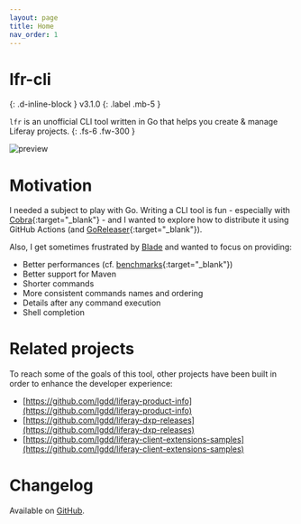 ```yaml
---
layout: page
title: Home
nav_order: 1
---
```


# lfr-cli
{: .d-inline-block }
v3.1.0
{: .label .mb-5 }

`lfr` is an unofficial CLI tool written in Go that helps you create & manage Liferay projects.
{: .fs-6 .fw-300 }

![preview](https://github.com/lgdd/doc-assets/blob/main/liferay-cli/liferay-cli-preview.gif?raw=true)

# Motivation

I needed a subject to play with Go. Writing a CLI tool is fun - especially with [Cobra](https://github.com/spf13/cobra){:target="_blank"} - and I wanted to explore how to distribute it using GitHub Actions (and [GoReleaser](https://github.com/goreleaser/goreleaser){:target="_blank"}).

Also, I get sometimes frustrated by [Blade](https://github.com/liferay/liferay-blade-cli) and wanted to focus on providing:

- Better performances (cf. [benchmarks](https://github.com/lgdd/lfr-cli?tab=readme-ov-file#benchmarks){:target="_blank"})
- Better support for Maven
- Shorter commands
- More consistent commands names and ordering
- Details after any command execution
- Shell completion

# Related projects

To reach some of the goals of this tool, other projects have been built in order to enhance the developer experience:
- [https://github.com/lgdd/liferay-product-info](https://github.com/lgdd/liferay-product-info)
- [https://github.com/lgdd/liferay-dxp-releases](https://github.com/lgdd/liferay-dxp-releases)
- [https://github.com/lgdd/liferay-client-extensions-samples](https://github.com/lgdd/liferay-client-extensions-samples)

# Changelog

Available on [GitHub](https://github.com/lgdd/lfr-cli/blob/main/CHANGELOG.md).